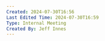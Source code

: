 ```yaml
---
Created: 2024-07-30T16:56
Last Edited Time: 2024-07-30T16:59
Type: Internal Meeting
Created By: Jeff Innes
---
```

